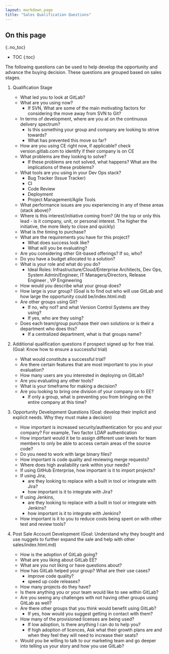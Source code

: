 ```yaml
---
layout: markdown_page
title: "Sales Qualification Questions"
---
```


## On this page
{:.no_toc}

- TOC
{:toc}

The following questions can be used to help develop the opportunity and advance the buying decision.  These questions are grouped based on sales stages.

1. Qualification Stage
    * What led you to look at GitLab?
    * What are you using now?
        - If SVN, What are some of the main motivating factors for considering the move away from SVN to Git?
    * In terms of development, where are you at on the continuous delivery spectrum?
        - Is this something your group and company are looking to strive towards?
        - What has prevented this move so far?
    * How are you using CE right now, if applicable? check version.gitlab.com to identify if their company is on CE
    * What problems are they looking to solve?
        - If these problems are not solved, what happens?  What are the implications of these problems?
    * What tools are you using in your Dev Ops stack?
        - Bug Tracker (Issue Tracker)
        - CI
        - Code Review
        - Deployment
        - Project Management/Agile Tools
    * What performance issues are you experiencing in any of these areas (stack above)?
    * Where is this interest/initiative coming from?  (At the top or only this lead - is it company, unit, or personal interest.  The higher the initiative, the more likely to close and quickly)
    * What is the timing to purchase?
    * What are the requirements you have for this project?
        - What does success look like?
        - What will you be evaluating?
    * Are you considering other Git-based offerings?   If so, who?
    * Do you have a budget allocated to a solution?
    * What is your role and what do you do?
        - Ideal Roles: Infrastructure/Cloud/Enterprise Architects, Dev Ops, System Admin/Engineer, IT Managers/Directors, Release Engineer , VP Engineering
    * How would you describe what your group does?
    * How large is your group? (Goal is to find out who will use GitLab and how large the opportunity could be/index.html.md)
    * Are other groups using Git?
        - If no, why not? and what Version Control Systems are they using?
        - If yes, who are they using?
    * Does each team/group purchase their own solutions or is their a department who does this?
        - If a centralized department, what is that groups name?

1. Additional qualification questions if prospect signed up for free trial.  (Goal: Know how to ensure a successful trial)
    * What would constitute a successful trial?
    * Are there certain features that are most important to you in your evaluation?
    * How many users are you interested in deploying on GitLab?
    * Are you evaluating any other tools?
    * What is your timeframe for making a decision?
    * Are you looking to bring one division of your company on to EE?
        - If only a group, what is preventing you from bringing on the entire company at this time?

1. Opportunity Development Questions (Goal: develop their implicit and explicit needs.  Why they must make a decision)
    * How important is increased security/authentication for you and your company? For example, Two factor LDAP authentication
    * How important would it be to assign different user levels for team members to only be able to access certain areas of the source code?
    * Do you need to work with large binary files?
    * How important is code quality and reviewing merge requests?
    * Where does high availability rank within your needs?
    * If using GitHub Enterprise, how important is it to import projects?
    * If using Jira,
        - are they looking to replace with a built in tool or integrate with Jira?
        - how important is it to integrate with Jira?
    * If using Jenkins,
        - are they looking to replace with a built in tool or integrate with Jenkins?
        - how important is it to integrate with Jenkins?
    * How important is it to you to reduce costs being spent on with other test and review tools?

1. Post Sale Account Development (Goal: Understand why they bought and use nuggets to further expand the sale and help with other sales/index.html.md)
    * How is the adoption of GitLab going?
    * What are you liking about GitLab EE?
    * What are you not liking or have questions about?
    * How has GitLab helped your group?  What are their use cases?
        - improve code quality?
        - speed up code releases?
    * How many projects do they have?
    * Is there anything you or your team would like to see within GitLab?
    * Are you seeing any challenges with not having other groups using GitLab as well?
    * Are there other groups that you think would benefit using GitLab?
        - If yes, how would you suggest getting in contact with them?
    * How many of the provisioned licenses are being used?
        - If low adoption, Is there anything I can do to help you?
        - If high adoption of licences, Ask what their growth plans are and when they feel they will need to increase their seats?
    * Would you be willing to talk to our marketing team and go deeper into telling us your story and how you use GitLab?

